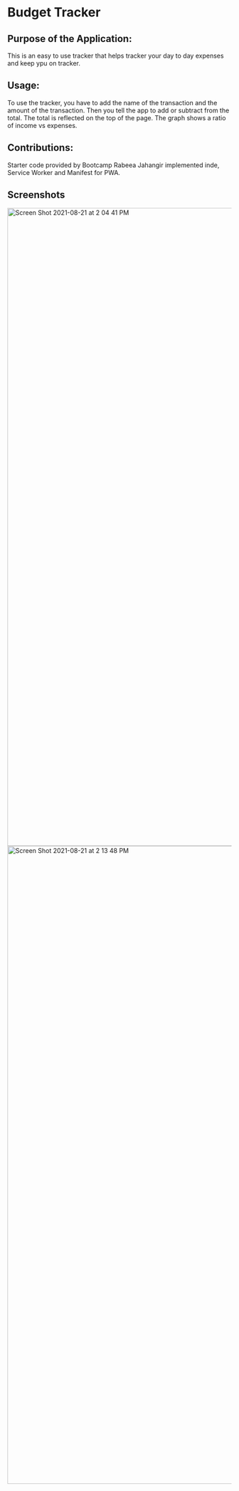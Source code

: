 # Budget Tracker

## Purpose of the Application:
This is an easy to use tracker that helps tracker your day to day expenses and keep ypu on tracker.

## Usage:
To use the tracker, you have to add the name of the transaction and the amount of the transaction. Then you tell the app to add or subtract from the total. The total is reflected on the top of the page. The graph shows a ratio of income vs expenses.

## Contributions:
Starter code provided by Bootcamp
Rabeea Jahangir implemented inde, Service Worker and Manifest for PWA.

## Screenshots

<img width="1435" alt="Screen Shot 2021-08-21 at 2 04 41 PM" src="https://user-images.githubusercontent.com/69980221/130372618-fc3a1896-6a70-45db-a63e-b645f437b046.png">


<img width="1435" alt="Screen Shot 2021-08-21 at 2 13 48 PM" src="https://user-images.githubusercontent.com/69980221/130372629-07b4dbe0-0b53-488a-a4d7-00f3dd9cb3ee.png">
